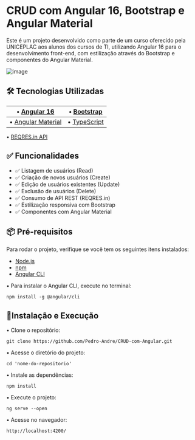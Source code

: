 # CRUD com Angular 16, Bootstrap e Angular Material

Este é um projeto desenvolvido como parte de um curso oferecido pela UNICEPLAC aos alunos dos cursos de TI, utilizando Angular 16 para o desenvolvimento front-end, com estilização através do Bootstrap e componentes do Angular Material.

![image](https://github.com/user-attachments/assets/d1e33091-012b-4d97-a8ab-044976f19c43)

## 🛠️ Tecnologias Utilizadas

| • [Angular 16](https://angular.io/)                | • [Bootstrap](https://getbootstrap.com/)        |
| -------------------------------------------------- | ----------------------------------------------- |
| • [Angular Material](https://material.angular.io/) | • [TypeScript](https://www.typescriptlang.org/) |
• [REQRES.in API](https://reqres.in/)

## ✅ Funcionalidades

- ✅ Listagem de usuários (Read)
- ✅ Criação de novos usuários (Create)
- ✅ Edição de usuários existentes (Update)
- ✅ Exclusão de usuários (Delete)
- ✅ Consumo de API REST (REQRES.in)
- ✅ Estilização responsiva com Bootstrap
- ✅ Componentes com Angular Material

## 📦 Pré-requisitos

Para rodar o projeto, verifique se você tem os seguintes itens instalados:

- [Node.js](https://nodejs.org/)
- [npm](https://www.npmjs.com/)
- [Angular CLI](https://angular.io/cli)

• Para instalar o Angular CLI, execute no terminal:

```
npm install -g @angular/cli
```

## 🚀Instalação e Execução

• Clone o repositório:

```
git clone https://github.com/Pedro-Andre/CRUD-com-Angular.git
```

• Acesse o diretório do projeto:

```
cd 'nome-do-repositorio'
```

• Instale as dependências:

```
npm install
```

• Execute o projeto:

```
ng serve --open
```

• Acesse no navegador:

```
http://localhost:4200/
```
